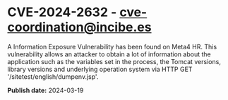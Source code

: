 # CVE-2024-2632 - cve-coordination@incibe.es

A Information Exposure Vulnerability has been found on Meta4 HR. This vulnerability allows an attacker to obtain a lot of information about the application such as the variables set in the process, the Tomcat versions, library versions and underlying operation system via HTTP GET '/sitetest/english/dumpenv.jsp'.

**Publish date:** 2024-03-19
